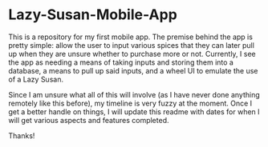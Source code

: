 # Lazy-Susan-Mobile-App
This is a repository for my first mobile app.  The premise behind the app is pretty simple: allow the user to input various spices that they can later pull up when they are unsure whether to purchase more or not.  Currently, I see the app as needing a means of taking inputs and storing them into a database, a means to pull up said inputs, and a wheel UI to emulate the use of a Lazy Susan.  

Since I am unsure what all of this will involve (as I have never done anything remotely like this before), my timeline is very fuzzy at the moment.  Once I get a better handle on things, I will update this readme with dates for when I will get various aspects and features completed.

Thanks!
